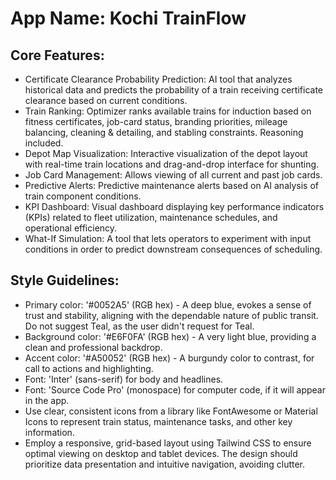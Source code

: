 # **App Name**: Kochi TrainFlow

## Core Features:

- Certificate Clearance Probability Prediction: AI tool that analyzes historical data and predicts the probability of a train receiving certificate clearance based on current conditions.
- Train Ranking: Optimizer ranks available trains for induction based on fitness certificates, job-card status, branding priorities, mileage balancing, cleaning & detailing, and stabling constraints. Reasoning included.
- Depot Map Visualization: Interactive visualization of the depot layout with real-time train locations and drag-and-drop interface for shunting.
- Job Card Management: Allows viewing of all current and past job cards.
- Predictive Alerts: Predictive maintenance alerts based on AI analysis of train component conditions.
- KPI Dashboard: Visual dashboard displaying key performance indicators (KPIs) related to fleet utilization, maintenance schedules, and operational efficiency.
- What-If Simulation: A tool that lets operators to experiment with input conditions in order to predict downstream consequences of scheduling.

## Style Guidelines:

- Primary color: '#0052A5' (RGB hex) - A deep blue, evokes a sense of trust and stability, aligning with the dependable nature of public transit. Do not suggest Teal, as the user didn't request for Teal.
- Background color: '#E6F0FA' (RGB hex) - A very light blue, providing a clean and professional backdrop.
- Accent color: '#A50052' (RGB hex) - A burgundy color to contrast, for call to actions and highlighting.
- Font: 'Inter' (sans-serif) for body and headlines.
- Font: 'Source Code Pro' (monospace) for computer code, if it will appear in the app.
- Use clear, consistent icons from a library like FontAwesome or Material Icons to represent train status, maintenance tasks, and other key information.
- Employ a responsive, grid-based layout using Tailwind CSS to ensure optimal viewing on desktop and tablet devices. The design should prioritize data presentation and intuitive navigation, avoiding clutter.